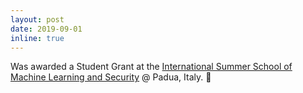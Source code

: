 ```yaml
---
layout: post
date: 2019-09-01
inline: true
---
```


Was awarded a Student Grant at the [International Summer School of Machine Learning and Security](https://spritz.math.unipd.it/events/2019/PIU2019/PagesOutput/MLS/index.html) @ Padua, Italy. :gift:
